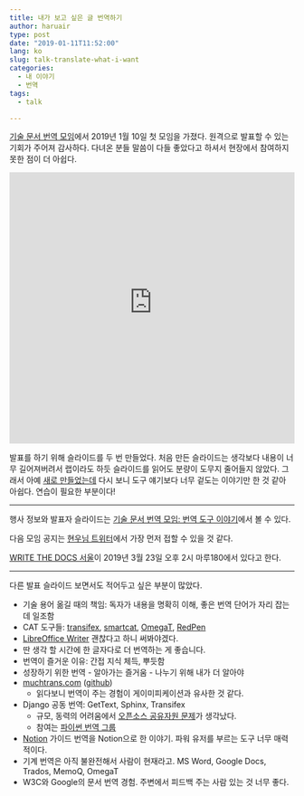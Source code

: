 ```yaml
---
title: 내가 보고 싶은 글 번역하기
author: haruair
type: post
date: "2019-01-11T11:52:00"
lang: ko
slug: talk-translate-what-i-want
categories:
  - 내 이야기
  - 번역
tags:
  - talk

---
```


[기술 문서 번역 모임](https://github.com/lqez/TTCON)에서 2019년 1월 10일 첫 모임을 가졌다. 원격으로 발표할 수 있는 기회가 주어져 감사하다. 다녀온 분들 말씀이 다들 좋았다고 하셔서 현장에서 참여하지 못한 점이 더 아쉽다.

<iframe width="100%" height="480" src="https://www.youtube-nocookie.com/embed/z7IaVmxIxTM" frameborder="0" allow="accelerometer; autoplay; encrypted-media; gyroscope; picture-in-picture" allowfullscreen></iframe>

발표를 하기 위해 슬라이드를 두 번 만들었다. 처음 만든 슬라이드는 생각보다 내용이 너무 길어져버려서 랩이라도 하듯 슬라이드를 읽어도 분량이 도무지 줄어들지 않았다. 그래서 아예 [새로 만들었는데](2019-translate-what-i-want-to-read.pdf) 다시 보니 도구 얘기보다 너무 겉도는 이야기만 한 것 같아 아쉽다. 연습이 필요한 부분이다!

---

행사 정보와 발표자 슬라이드는 [기술 문서 번역 모임: 번역 도구 이야기](https://github.com/lqez/TTCON/tree/master/201901)에서 볼 수 있다.

다음 모임 공지는 [현우님 트위터](https://twitter.com/lqez)에서 가장 먼저 접할 수 있을 것 같다.

[WRITE THE DOCS 서울](https://www.facebook.com/groups/writethedocsseoul/)이 2019년 3월 23일 오후 2시 마루180에서 있다고 한다.

---

다른 발표 슬라이드 보면서도 적어두고 싶은 부분이 많았다.

- 기술 용어 옮길 때의 책임: 독자가 내용을 명확히 이해, 좋은 번역 단어가 자리 잡는데 일조함
- CAT 도구들: [transifex](https://www.transifex.com/), [smartcat](https://www.smartcat.ai/), [OmegaT](http://omegat.org/), [RedPen](http://redpen.cc/)
- [LibreOffice Writer](https://www.libreoffice.org/discover/writer/) 괜찮다고 하니 써봐야겠다.
- 딴 생각 할 시간에 한 글자다로 더 번역하는 게 좋습니다.
- 번역이 즐거운 이유: 간접 지식 체득, 뿌듯함
- 성장하기 위한 번역 - 알아가는 즐거움 - 나누기 위해 내가 더 알아야
- [muchtrans.com](https://muchtrans.com) ([github](https://github.com/zerobased-co/muchtrans))
  - 읽다보니 번역이 주는 경험이 게이미피케이션과 유사한 것 같다.
- Django 공동 번역: GetText, Sphinx, Transifex
  - 규모, 동력의 어려움에서 [오픈소스 공유자원 문제](https://edykim.com/ko/post/open-source-sustainability-think-systematically/)가 생각났다.
  - 참여는 [파이썬 번역 그룹](http://facebook.com/groups/pythonkoreantranslators)
- [Notion](https://www.notion.so/) 가이드 번역을 Notion으로 한 이야기. 파워 유저를 부르는 도구 너무 매력적이다.
- 기계 번역은 아직 불완전해서 사람이 현재라고. MS Word, Google Docs, Trados, MemoQ, OmegaT
- W3C와 Google의 문서 번역 경험. 주변에서 피드백 주는 사람 있는 것 너무 좋다.
